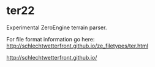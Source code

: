 ter22
=====

Experimental ZeroEngine terrain parser.

For file format information go here: http://schlechtwetterfront.github.io/ze_filetypes/ter.html

http://schlechtwetterfront.github.io/